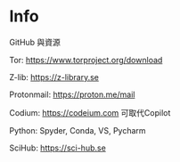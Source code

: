 # Info
GitHub 與資源

Tor: https://www.torproject.org/download

Z-lib: https://z-library.se

Protonmail: https://proton.me/mail

Codium:  https://codeium.com
可取代Copilot

Python: Spyder, Conda, VS, Pycharm

SciHub: https://sci-hub.se
